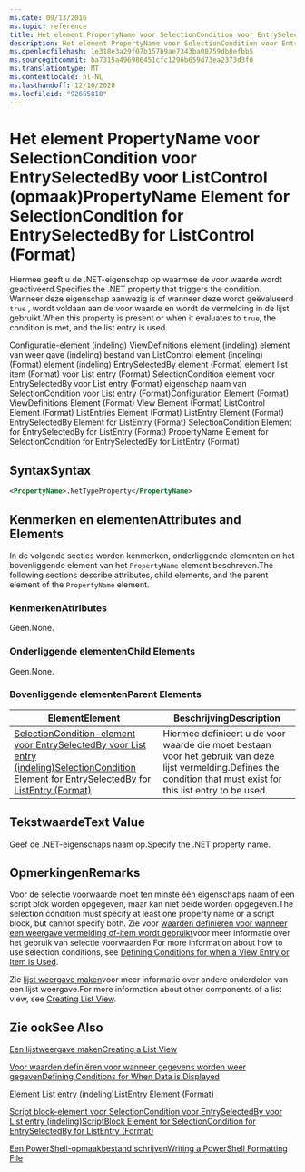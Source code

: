 ```yaml
---
ms.date: 09/13/2016
ms.topic: reference
title: Het element PropertyName voor SelectionCondition voor EntrySelectedBy voor ListControl (opmaak)
description: Het element PropertyName voor SelectionCondition voor EntrySelectedBy voor ListControl (opmaak)
ms.openlocfilehash: 1e318e3a29f07b157b9ae7343ba08759db8efbb5
ms.sourcegitcommit: ba7315a496986451cfc1296b659d73ea2373d3f0
ms.translationtype: MT
ms.contentlocale: nl-NL
ms.lasthandoff: 12/10/2020
ms.locfileid: "92665818"
---
```

# <a name="propertyname-element-for-selectioncondition-for-entryselectedby-for-listcontrol-format"></a><span data-ttu-id="eb5ed-103">Het element PropertyName voor SelectionCondition voor EntrySelectedBy voor ListControl (opmaak)</span><span class="sxs-lookup"><span data-stu-id="eb5ed-103">PropertyName Element for SelectionCondition for EntrySelectedBy for ListControl (Format)</span></span>

<span data-ttu-id="eb5ed-104">Hiermee geeft u de .NET-eigenschap op waarmee de voor waarde wordt geactiveerd.</span><span class="sxs-lookup"><span data-stu-id="eb5ed-104">Specifies the .NET property that triggers the condition.</span></span> <span data-ttu-id="eb5ed-105">Wanneer deze eigenschap aanwezig is of wanneer deze wordt geëvalueerd `true` , wordt voldaan aan de voor waarde en wordt de vermelding in de lijst gebruikt.</span><span class="sxs-lookup"><span data-stu-id="eb5ed-105">When this property is present or when it evaluates to `true`, the condition is met, and the list entry is used.</span></span>

<span data-ttu-id="eb5ed-106">Configuratie-element (indeling) ViewDefinitions element (indeling) element van weer gave (indeling) bestand van ListControl element (indeling) (Format) element (indeling) EntrySelectedBy element (Format) element list item (Format) voor List entry (Format) SelectionCondition element voor EntrySelectedBy voor List entry (Format) eigenschap naam van SelectionCondition voor List entry (Format)</span><span class="sxs-lookup"><span data-stu-id="eb5ed-106">Configuration Element (Format) ViewDefinitions Element (Format) View Element (Format) ListControl Element (Format) ListEntries Element (Format) ListEntry Element (Format) EntrySelectedBy Element for ListEntry (Format) SelectionCondition Element for EntrySelectedBy for ListEntry (Format) PropertyName Element for SelectionCondition for EntrySelectedBy for ListEntry (Format)</span></span>

## <a name="syntax"></a><span data-ttu-id="eb5ed-107">Syntax</span><span class="sxs-lookup"><span data-stu-id="eb5ed-107">Syntax</span></span>

```xml
<PropertyName>.NetTypeProperty</PropertyName>
```

## <a name="attributes-and-elements"></a><span data-ttu-id="eb5ed-108">Kenmerken en elementen</span><span class="sxs-lookup"><span data-stu-id="eb5ed-108">Attributes and Elements</span></span>

<span data-ttu-id="eb5ed-109">In de volgende secties worden kenmerken, onderliggende elementen en het bovenliggende element van het `PropertyName` element beschreven.</span><span class="sxs-lookup"><span data-stu-id="eb5ed-109">The following sections describe attributes, child elements, and the parent element of the `PropertyName` element.</span></span>

### <a name="attributes"></a><span data-ttu-id="eb5ed-110">Kenmerken</span><span class="sxs-lookup"><span data-stu-id="eb5ed-110">Attributes</span></span>

<span data-ttu-id="eb5ed-111">Geen.</span><span class="sxs-lookup"><span data-stu-id="eb5ed-111">None.</span></span>

### <a name="child-elements"></a><span data-ttu-id="eb5ed-112">Onderliggende elementen</span><span class="sxs-lookup"><span data-stu-id="eb5ed-112">Child Elements</span></span>

<span data-ttu-id="eb5ed-113">Geen.</span><span class="sxs-lookup"><span data-stu-id="eb5ed-113">None.</span></span>

### <a name="parent-elements"></a><span data-ttu-id="eb5ed-114">Bovenliggende elementen</span><span class="sxs-lookup"><span data-stu-id="eb5ed-114">Parent Elements</span></span>

|<span data-ttu-id="eb5ed-115">Element</span><span class="sxs-lookup"><span data-stu-id="eb5ed-115">Element</span></span>|<span data-ttu-id="eb5ed-116">Beschrijving</span><span class="sxs-lookup"><span data-stu-id="eb5ed-116">Description</span></span>|
|-------------|-----------------|
|[<span data-ttu-id="eb5ed-117">SelectionCondition-element voor EntrySelectedBy voor List entry (indeling)</span><span class="sxs-lookup"><span data-stu-id="eb5ed-117">SelectionCondition Element for EntrySelectedBy for ListEntry (Format)</span></span>](./selectioncondition-element-for-entryselectedby-for-listcontrol-format.md)|<span data-ttu-id="eb5ed-118">Hiermee definieert u de voor waarde die moet bestaan voor het gebruik van deze lijst vermelding.</span><span class="sxs-lookup"><span data-stu-id="eb5ed-118">Defines the condition that must exist for this list entry to be used.</span></span>|

## <a name="text-value"></a><span data-ttu-id="eb5ed-119">Tekstwaarde</span><span class="sxs-lookup"><span data-stu-id="eb5ed-119">Text Value</span></span>

<span data-ttu-id="eb5ed-120">Geef de .NET-eigenschaps naam op.</span><span class="sxs-lookup"><span data-stu-id="eb5ed-120">Specify the .NET property name.</span></span>

## <a name="remarks"></a><span data-ttu-id="eb5ed-121">Opmerkingen</span><span class="sxs-lookup"><span data-stu-id="eb5ed-121">Remarks</span></span>

<span data-ttu-id="eb5ed-122">Voor de selectie voorwaarde moet ten minste één eigenschaps naam of een script blok worden opgegeven, maar kan niet beide worden opgegeven.</span><span class="sxs-lookup"><span data-stu-id="eb5ed-122">The selection condition must specify at least one property name or a script block, but cannot specify both.</span></span> <span data-ttu-id="eb5ed-123">Zie voor [waarden definiëren voor wanneer een weergave vermelding of-item wordt gebruikt](./defining-conditions-for-displaying-data.md)voor meer informatie over het gebruik van selectie voorwaarden.</span><span class="sxs-lookup"><span data-stu-id="eb5ed-123">For more information about how to use selection conditions, see [Defining Conditions for when a View Entry or Item is Used](./defining-conditions-for-displaying-data.md).</span></span>

<span data-ttu-id="eb5ed-124">Zie [lijst weergave maken](./creating-a-list-view.md)voor meer informatie over andere onderdelen van een lijst weergave.</span><span class="sxs-lookup"><span data-stu-id="eb5ed-124">For more information about other components of a list view, see [Creating List View](./creating-a-list-view.md).</span></span>

## <a name="see-also"></a><span data-ttu-id="eb5ed-125">Zie ook</span><span class="sxs-lookup"><span data-stu-id="eb5ed-125">See Also</span></span>

[<span data-ttu-id="eb5ed-126">Een lijstweergave maken</span><span class="sxs-lookup"><span data-stu-id="eb5ed-126">Creating a List View</span></span>](./creating-a-list-view.md)

[<span data-ttu-id="eb5ed-127">Voor waarden definiëren voor wanneer gegevens worden weer gegeven</span><span class="sxs-lookup"><span data-stu-id="eb5ed-127">Defining Conditions for When Data is Displayed</span></span>](./defining-conditions-for-displaying-data.md)

[<span data-ttu-id="eb5ed-128">Element List entry (indeling)</span><span class="sxs-lookup"><span data-stu-id="eb5ed-128">ListEntry Element (Format)</span></span>](./listentry-element-for-listcontrol-format.md)

[<span data-ttu-id="eb5ed-129">Script block-element voor SelectionCondition voor EntrySelectedBy voor List entry (indeling)</span><span class="sxs-lookup"><span data-stu-id="eb5ed-129">ScriptBlock Element for SelectionCondition for EntrySelectedBy for ListEntry (Format)</span></span>](./scriptblock-element-for-selectioncondition-for-entryselectedby-for-listcontrol-format.md)

[<span data-ttu-id="eb5ed-130">Een PowerShell-opmaakbestand schrijven</span><span class="sxs-lookup"><span data-stu-id="eb5ed-130">Writing a PowerShell Formatting File</span></span>](./writing-a-powershell-formatting-file.md)
